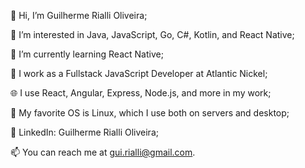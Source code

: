 👋 Hi, I’m Guilherme Rialli Oliveira;

👀 I’m interested in Java, JavaScript, Go, C#, Kotlin, and React Native;

🌱 I’m currently learning React Native;

💼 I work as a Fullstack JavaScript Developer at Atlantic Nickel;

🌐 I use React, Angular, Express, Node.js, and more in my work;

🐧 My favorite OS is Linux, which I use both on servers and desktop;

📎 LinkedIn: Guilherme Rialli Oliveira;

📫 You can reach me at gui.rialli@gmail.com.

